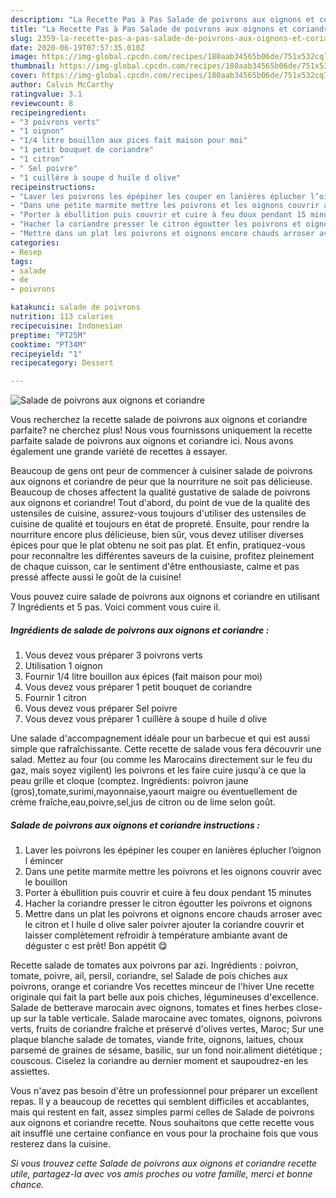 ```yaml
---
description: "La Recette Pas à Pas Salade de poivrons aux oignons et coriandre"
title: "La Recette Pas à Pas Salade de poivrons aux oignons et coriandre"
slug: 2359-la-recette-pas-a-pas-salade-de-poivrons-aux-oignons-et-coriandre
date: 2020-06-19T07:57:35.010Z
image: https://img-global.cpcdn.com/recipes/180aab34565b06de/751x532cq70/salade-de-poivrons-aux-oignons-et-coriandre-photo-principale-de-la-recette.jpg
thumbnail: https://img-global.cpcdn.com/recipes/180aab34565b06de/751x532cq70/salade-de-poivrons-aux-oignons-et-coriandre-photo-principale-de-la-recette.jpg
cover: https://img-global.cpcdn.com/recipes/180aab34565b06de/751x532cq70/salade-de-poivrons-aux-oignons-et-coriandre-photo-principale-de-la-recette.jpg
author: Calvin McCarthy
ratingvalue: 3.1
reviewcount: 8
recipeingredient:
- "3 poivrons verts"
- "1 oignon"
- "1/4 litre bouillon aux pices fait maison pour moi"
- "1 petit bouquet de coriandre"
- "1 citron"
- " Sel poivre"
- "1 cuillère à soupe d huile d olive"
recipeinstructions:
- "Laver les poivrons les épépiner les couper en lanières éplucher l’oignon l émincer"
- "Dans une petite marmite mettre les poivrons et les oignons couvrir avec le bouillon"
- "Porter à ébullition puis couvrir et cuire à feu doux pendant 15 minutes"
- "Hacher la coriandre presser le citron égoutter les poivrons et oignons"
- "Mettre dans un plat les poivrons et oignons encore chauds arroser avec le citron et l huile d olive saler poivrer ajouter la coriandre couvrir et laisser complètement refroidir à température ambiante avant de déguster c est prêt! Bon appétit 😋"
categories:
- Resep
tags:
- salade
- de
- poivrons

katakunci: salade de poivrons 
nutrition: 113 calories
recipecuisine: Indonesian
preptime: "PT25M"
cooktime: "PT34M"
recipeyield: "1"
recipecategory: Dessert

---
```



![Salade de poivrons aux oignons et coriandre](https://img-global.cpcdn.com/recipes/180aab34565b06de/751x532cq70/salade-de-poivrons-aux-oignons-et-coriandre-photo-principale-de-la-recette.jpg)

Vous recherchez la recette salade de poivrons aux oignons et coriandre parfaite? ne cherchez plus! Nous vous fournissons uniquement la recette parfaite salade de poivrons aux oignons et coriandre ici. Nous avons également une grande variété de recettes à essayer.

Beaucoup de gens ont peur de commencer à cuisiner salade de poivrons aux oignons et coriandre de peur que la nourriture ne soit pas délicieuse. Beaucoup de choses affectent la qualité gustative de salade de poivrons aux oignons et coriandre! Tout d'abord, du point de vue de la qualité des ustensiles de cuisine, assurez-vous toujours d'utiliser des ustensiles de cuisine de qualité et toujours en état de propreté. Ensuite, pour rendre la nourriture encore plus délicieuse, bien sûr, vous devez utiliser diverses épices pour que le plat obtenu ne soit pas plat. Et enfin, pratiquez-vous pour reconnaître les différentes saveurs de la cuisine, profitez pleinement de chaque cuisson, car le sentiment d'être enthousiaste, calme et pas pressé affecte aussi le goût de la cuisine!

<!--inarticleads1-->

Vous pouvez cuire salade de poivrons aux oignons et coriandre en utilisant 7 Ingrédients et 5 pas. Voici comment vous cuire il.

##### Ingrédients de salade de poivrons aux oignons et coriandre :

1. Vous devez vous préparer 3 poivrons verts
1. Utilisation 1 oignon
1. Fournir 1/4 litre bouillon aux épices (fait maison pour moi)
1. Vous devez vous préparer 1 petit bouquet de coriandre
1. Fournir 1 citron
1. Vous devez vous préparer  Sel poivre
1. Vous devez vous préparer 1 cuillère à soupe d huile d olive


Une salade d&#39;accompagnement idéale pour un barbecue et qui est aussi simple que rafraîchissante. Cette recette de salade vous fera découvrir une salad. Mettez au four (ou comme les Marocains directement sur le feu du gaz, mais soyez vigilent) les poivrons et les faire cuire jusqu&#39;à ce que la peau grille et cloque (comptez. Ingrédients: poivron jaune (gros),tomate,surimi,mayonnaise,yaourt maigre ou éventuellement de crème fraîche,eau,poivre,sel,jus de citron ou de lime selon goût. 

<!--inarticleads2-->

##### Salade de poivrons aux oignons et coriandre instructions :

1. Laver les poivrons les épépiner les couper en lanières éplucher l’oignon l émincer
1. Dans une petite marmite mettre les poivrons et les oignons couvrir avec le bouillon
1. Porter à ébullition puis couvrir et cuire à feu doux pendant 15 minutes
1. Hacher la coriandre presser le citron égoutter les poivrons et oignons
1. Mettre dans un plat les poivrons et oignons encore chauds arroser avec le citron et l huile d olive saler poivrer ajouter la coriandre couvrir et laisser complètement refroidir à température ambiante avant de déguster c est prêt! Bon appétit 😋


Recette salade de tomates aux poivrons par azi. Ingrédients : poivron, tomate, poivre, ail, persil, coriandre, sel Salade de pois chiches aux poivrons, orange et coriandre Vos recettes minceur de l&#39;hiver Une recette originale qui fait la part belle aux pois chiches, légumineuses d&#39;excellence. Salade de betterave marocain avec oignons, tomates et fines herbes close-up sur la table verticale. Salade marocaine avec tomates, oignons, poivrons verts, fruits de coriandre fraîche et préservé d&#39;olives vertes, Maroc; Sur une plaque blanche salade de tomates, viande frite, oignons, laitues, choux parsemé de graines de sésame, basilic, sur un fond noir.aliment diététique ; couscous. Ciselez la coriandre au dernier moment et saupoudrez-en les assiettes. 

<!--inarticleads1-->

<p>
Vous n'avez pas besoin d'être un professionnel pour préparer un excellent repas. Il y a beaucoup de recettes qui semblent difficiles et accablantes, mais qui restent en fait, assez simples parmi celles de Salade de poivrons aux oignons et coriandre recette. Nous souhaitons que cette recette vous ait insufflé une certaine confiance en vous pour la prochaine fois que vous resterez dans la cuisine.
</p>

<p>
<i>Si vous trouvez cette Salade de poivrons aux oignons et coriandre recette utile, partagez-la avec vos amis proches ou votre famille, merci et bonne chance.</i>
</p>
